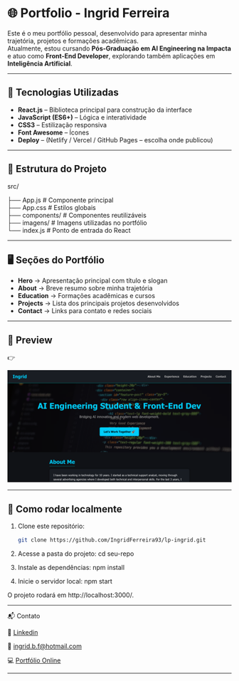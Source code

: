 # 🌐 Portfolio - Ingrid Ferreira

Este é o meu portfólio pessoal, desenvolvido para apresentar minha trajetória, projetos e formações acadêmicas.  
Atualmente, estou cursando **Pós-Graduação em AI Engineering na Impacta** e atuo como **Front-End Developer**, explorando também aplicações em **Inteligência Artificial**.

---

## 🚀 Tecnologias Utilizadas

- **React.js** – Biblioteca principal para construção da interface
- **JavaScript (ES6+)** – Lógica e interatividade
- **CSS3** – Estilização responsiva
- **Font Awesome** – Ícones
- **Deploy** – (Netlify / Vercel / GitHub Pages – escolha onde publicou)

---

## 📂 Estrutura do Projeto

src/

├── App.js # Componente principal  
├── App.css # Estilos globais  
├── components/ # Componentes reutilizáveis  
├── imagens/ # Imagens utilizadas no portfólio  
└── index.js # Ponto de entrada do React

---

## 🖥️ Seções do Portfólio

- **Hero** → Apresentação principal com título e slogan
- **About** → Breve resumo sobre minha trajetória
- **Education** → Formações acadêmicas e cursos
- **Projects** → Lista dos principais projetos desenvolvidos
- **Contact** → Links para contato e redes sociais

---

## 📸 Preview

👉 <p align="center">
  <img src="src/imagens/projeto.png" alt="Preview do Projeto" width="700"/>
</p>

---

## 🔧 Como rodar localmente

1. Clone este repositório:

   ```bash
   git clone https://github.com/IngridFerreira93/lp-ingrid.git

   ```

2. Acesse a pasta do projeto:
   cd seu-repo

3. Instale as dependências:
   npm install

4. Inicie o servidor local:
   npm start

O projeto rodará em http://localhost:3000/.

---

📬 Contato

💼 [Linkedin](https://www.linkedin.com/in/ingrid-bferreira/)

📧 [ingrid.b.f@hotmail.com](ingrid.b.f@hotmail.com)

💻 [Portfólio Online](https://github.com/IngridFerreira93)

---
